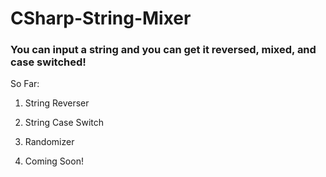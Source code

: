 # CSharp-String-Mixer
### You can input a string and you can get it reversed, mixed, and case switched!

So Far:

1. String Reverser

2. String Case Switch

3. Randomizer
 
4. Coming Soon!


